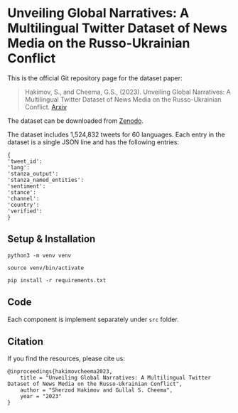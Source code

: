 # Unveiling Global Narratives: A Multilingual Twitter Dataset of News Media on the Russo-Ukrainian Conflict

This is the official Git repository page for the dataset paper:
> Hakimov, S., and Cheema, G.S., (2023).  Unveiling Global Narratives: A Multilingual Twitter Dataset of News Media on the Russo-Ukrainian Conflict. [Arxiv](https://arxiv.org/pdf/2305.13782.pdf)


The dataset can be downloaded from [Zenodo](https://doi.org/10.5281/zenodo.8043459).

The dataset includes 1,524,832 tweets for 60 languages. Each entry in the dataset is a single JSON line and has the following entries:

```
{
'tweet_id': 
'lang':
'stanza_output':
'stanza_named_entities':
'sentiment':
'stance':
'channel':
'country': 
'verified':
}
```
## Setup & Installation

```
python3 -m venv venv

source venv/bin/activate

pip install -r requirements.txt
```

## Code

Each component is implement separately under ``src`` folder.


## Citation
If you find the resources, please cite us:
```
@inproceedings{hakimovcheema2023,
    title = "Unveiling Global Narratives: A Multilingual Twitter Dataset of News Media on the Russo-Ukrainian Conflict",
    author = "Sherzod Hakimov and Gullal S. Cheema",
    year = "2023"
}
```